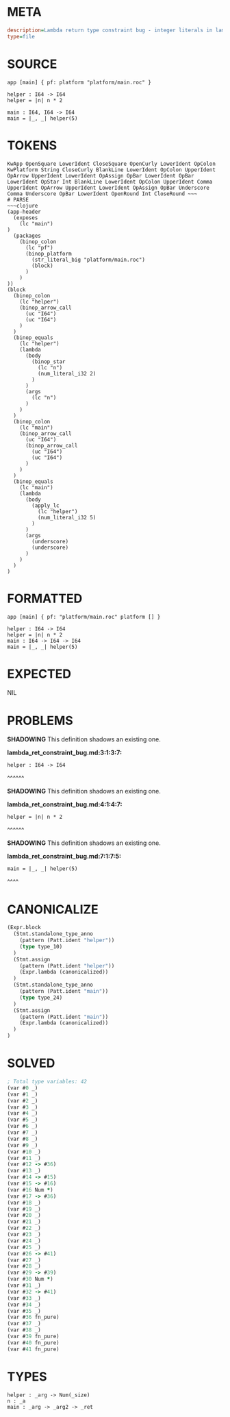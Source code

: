 # META
~~~ini
description=Lambda return type constraint bug - integer literals in lambda bodies should be constrained by function signature
type=file
~~~
# SOURCE
~~~roc
app [main] { pf: platform "platform/main.roc" }

helper : I64 -> I64
helper = |n| n * 2

main : I64, I64 -> I64
main = |_, _| helper(5)
~~~
# TOKENS
~~~text
KwApp OpenSquare LowerIdent CloseSquare OpenCurly LowerIdent OpColon KwPlatform String CloseCurly BlankLine LowerIdent OpColon UpperIdent OpArrow UpperIdent LowerIdent OpAssign OpBar LowerIdent OpBar LowerIdent OpStar Int BlankLine LowerIdent OpColon UpperIdent Comma UpperIdent OpArrow UpperIdent LowerIdent OpAssign OpBar Underscore Comma Underscore OpBar LowerIdent OpenRound Int CloseRound ~~~
# PARSE
~~~clojure
(app-header
  (exposes
    (lc "main")
)
  (packages
    (binop_colon
      (lc "pf")
      (binop_platform
        (str_literal_big "platform/main.roc")
        (block)
      )
    )
))
(block
  (binop_colon
    (lc "helper")
    (binop_arrow_call
      (uc "I64")
      (uc "I64")
    )
  )
  (binop_equals
    (lc "helper")
    (lambda
      (body
        (binop_star
          (lc "n")
          (num_literal_i32 2)
        )
      )
      (args
        (lc "n")
      )
    )
  )
  (binop_colon
    (lc "main")
    (binop_arrow_call
      (uc "I64")
      (binop_arrow_call
        (uc "I64")
        (uc "I64")
      )
    )
  )
  (binop_equals
    (lc "main")
    (lambda
      (body
        (apply_lc
          (lc "helper")
          (num_literal_i32 5)
        )
      )
      (args
        (underscore)
        (underscore)
      )
    )
  )
)
~~~
# FORMATTED
~~~roc
app [main] { pf: "platform/main.roc" platform [] }

helper : I64 -> I64
helper = |n| n * 2
main : I64 -> I64 -> I64
main = |_, _| helper(5)
~~~
# EXPECTED
NIL
# PROBLEMS
**SHADOWING**
This definition shadows an existing one.

**lambda_ret_constraint_bug.md:3:1:3:7:**
```roc
helper : I64 -> I64
```
^^^^^^


**SHADOWING**
This definition shadows an existing one.

**lambda_ret_constraint_bug.md:4:1:4:7:**
```roc
helper = |n| n * 2
```
^^^^^^


**SHADOWING**
This definition shadows an existing one.

**lambda_ret_constraint_bug.md:7:1:7:5:**
```roc
main = |_, _| helper(5)
```
^^^^


# CANONICALIZE
~~~clojure
(Expr.block
  (Stmt.standalone_type_anno
    (pattern (Patt.ident "helper"))
    (type type_10)
  )
  (Stmt.assign
    (pattern (Patt.ident "helper"))
    (Expr.lambda (canonicalized))
  )
  (Stmt.standalone_type_anno
    (pattern (Patt.ident "main"))
    (type type_24)
  )
  (Stmt.assign
    (pattern (Patt.ident "main"))
    (Expr.lambda (canonicalized))
  )
)
~~~
# SOLVED
~~~clojure
; Total type variables: 42
(var #0 _)
(var #1 _)
(var #2 _)
(var #3 _)
(var #4 _)
(var #5 _)
(var #6 _)
(var #7 _)
(var #8 _)
(var #9 _)
(var #10 _)
(var #11 _)
(var #12 -> #36)
(var #13 _)
(var #14 -> #15)
(var #15 -> #16)
(var #16 Num *)
(var #17 -> #36)
(var #18 _)
(var #19 _)
(var #20 _)
(var #21 _)
(var #22 _)
(var #23 _)
(var #24 _)
(var #25 _)
(var #26 -> #41)
(var #27 _)
(var #28 _)
(var #29 -> #39)
(var #30 Num *)
(var #31 _)
(var #32 -> #41)
(var #33 _)
(var #34 _)
(var #35 _)
(var #36 fn_pure)
(var #37 _)
(var #38 _)
(var #39 fn_pure)
(var #40 fn_pure)
(var #41 fn_pure)
~~~
# TYPES
~~~roc
helper : _arg -> Num(_size)
n : _a
main : _arg -> _arg2 -> _ret
~~~
